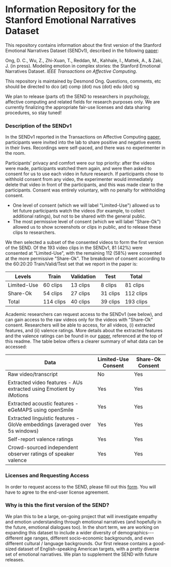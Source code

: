 # Information Repository for the Stanford Emotional Narratives Dataset

This repository contains information about the first version of the Stanford Emotional Narratives Dataset (SENDv1), described in the following [paper](http://dx.doi.org/10.1109/TAFFC.2019.2955949):

Ong, D. C., Wu, Z., Zhi-Xuan, T., Reddan, M., Kahhale, I., Mattek, A., & Zaki, J. (in press). Modeling emotion in complex stories: the Stanford Emotional Narratives Dataset. *IEEE Transactions on Affective Computing*.

This repository is maintained by Desmond Ong. Questions, comments, etc should be directed to dco (at) comp (dot) nus (dot) edu (dot) sg

We plan to release (parts of) the SEND to researchers in psychology, affective computing and related fields for research purposes only. We are currently finalizing the appropriate fair-use licenses and data sharing procedures, so stay tuned!





### Description of the SENDv1

In the SENDv1 reported in the Transactions on Affective Computing [paper](http://dx.doi.org/10.1109/TAFFC.2019.2955949), participants were invited into the lab to share positive and negative events in their lives. Recordings were self-paced, and there was no experimenter in the room. 

Participants' privacy and comfort were our top priority: after the videos were made, participants watched them again, and were then asked to consent for us to use each video in future research. If participants chose to withhold consent from any video, the experimenter would immediately delete that video in front of the participants, and this was made clear to the participants. Consent was entirely voluntary, with no penalty for withholding consent. 

- One level of consent (which we will label "Limited-Use") allowed us to let future participants watch the videos (for example, to collect additional ratings), but not to be shared with the general public.
- The most permissive level of consent (which we will label "Share-Ok") allowed us to show screenshots or clips in public, and to release these clips to researchers.

We then selected a subset of the consented videos to form the first version of the SEND. Of the 193 video clips in the SENDv1, 81 (42%) were consented at "Limited-Use", with the remaining 112 (58%) were consented at the more permissive "Share-Ok". The breakdown of consent according to the 60:20:20 Train/Valid/Test set that we report in the paper is:


| Levels | Train | Validation | Test | Total |
| ---  | --- | --- | --- | --- |
| Limited-Use | 60 clips | 13 clips | 8 clips | 81 clips |
| Share-Ok | 54 clips | 27 clips | 31 clips | 112 clips |
| Total | 114 clips | 40 clips | 39 clips | 193 clips |


Academic researchers can request access to the SENDv1 (see below), and can gain access to the raw videos only for the videos with "Share-Ok" consent. Researchers will be able to access, for all videos, (i) extracted features, and (ii) valence ratings. More details about the extracted features and the valence ratings can be found in our [paper](http://dx.doi.org/10.1109/TAFFC.2019.2955949), referenced at the top of this readme. The table below offers a clearer summary of what data can be accessed:


| Data | Limited-Use Consent | Share-Ok Consent |
| --- | --- | --- |
| Raw video/transcript | No | Yes |
| Extracted video features - AUs extracted using Emotient by iMotions | Yes | Yes |
| Extracted acoustic features - eGeMAPS using openSmile | Yes | Yes |
| Extracted linguistic features - GloVe embeddings (averaged over 5s windows) | Yes | Yes |
| Self-report valence ratings | Yes | Yes |
| Crowd-sourced independent observer ratings of speaker valence | Yes | Yes |


### Licenses and Requesting Access

In order to request access to the SEND, please fill out this [form](https://docs.google.com/forms/d/e/1FAIpQLSeDOEVB5p_W-MagZbIKQoB3pFCb0JW-NX7Br068M8m1ILJ3Lg/viewform?usp=sf_link). You will have to agree to the end-user license agreement.



### Why is this the first version of the SEND?

We plan this to be a large, on-going project that will investigate empathy and emotion understanding through emotional narratives (and hopefully in the future, emotional dialogues too). In the short term, we are working on expanding this dataset to include a wider diversity of demographics---different age ranges, different socio-economic backgrounds, and even different cultural / language backgrounds. Our first release contains a good-sized dataset of English-speaking American targets, with a pretty diverse set of emotional narratives. We plan to supplement the SEND with future releases.

